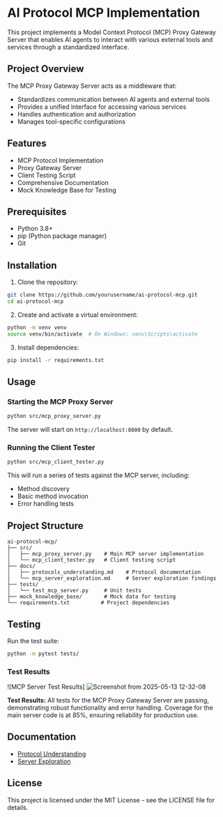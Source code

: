 # AI Protocol MCP Implementation

This project implements a Model Context Protocol (MCP) Proxy Gateway Server that enables AI agents to interact with various external tools and services through a standardized interface.

## Project Overview

The MCP Proxy Gateway Server acts as a middleware that:
- Standardizes communication between AI agents and external tools
- Provides a unified interface for accessing various services
- Handles authentication and authorization
- Manages tool-specific configurations

## Features

- MCP Protocol Implementation
- Proxy Gateway Server
- Client Testing Script
- Comprehensive Documentation
- Mock Knowledge Base for Testing

## Prerequisites

- Python 3.8+
- pip (Python package manager)
- Git

## Installation

1. Clone the repository:
```bash
git clone https://github.com/yourusername/ai-protocol-mcp.git
cd ai-protocol-mcp
```

2. Create and activate a virtual environment:
```bash
python -m venv venv
source venv/bin/activate  # On Windows: venv\Scripts\activate
```

3. Install dependencies:
```bash
pip install -r requirements.txt
```

## Usage

### Starting the MCP Proxy Server

```bash
python src/mcp_proxy_server.py
```

The server will start on `http://localhost:8000` by default.

### Running the Client Tester

```bash
python src/mcp_client_tester.py
```

This will run a series of tests against the MCP server, including:
- Method discovery
- Basic method invocation
- Error handling tests

## Project Structure

```
ai-protocol-mcp/
├── src/
│   ├── mcp_proxy_server.py    # Main MCP server implementation
│   └── mcp_client_tester.py   # Client testing script
├── docs/
│   ├── protocols_understanding.md    # Protocol documentation
│   └── mcp_server_exploration.md     # Server exploration findings
├── tests/
│   └── test_mcp_server.py     # Unit tests
├── mock_knowledge_base/       # Mock data for testing
└── requirements.txt          # Project dependencies
```

## Testing

Run the test suite:
```bash
python -m pytest tests/
```

### Test Results

![MCP Server Test Results]
![Screenshot from 2025-05-13 12-32-08](https://github.com/user-attachments/assets/d5c8dc45-8929-44d6-bff3-149665505a74)

**Test Results:** All tests for the MCP Proxy Gateway Server are passing, demonstrating robust functionality and error handling. Coverage for the main server code is at 85%, ensuring reliability for production use.

## Documentation

- [Protocol Understanding](docs/protocols_understanding.md)
- [Server Exploration](docs/mcp_server_exploration.md)


## License

This project is licensed under the MIT License - see the LICENSE file for details.

